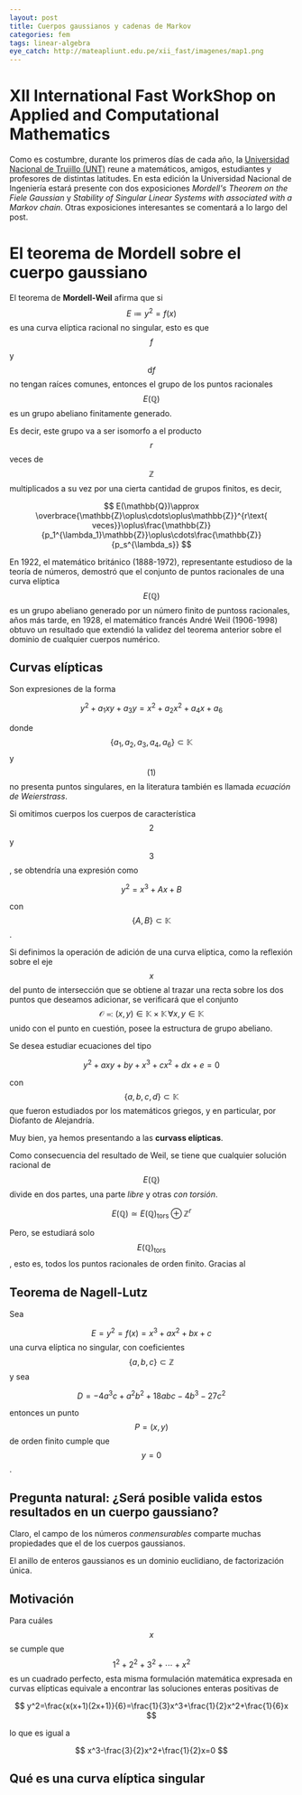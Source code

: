 ```yaml
---
layout: post
title: Cuerpos gaussianos y cadenas de Markov
categories: fem
tags: linear-algebra
eye_catch: http://mateapliunt.edu.pe/xii_fast/imagenes/map1.png
---
```


# XII International Fast WorkShop on Applied and Computational Mathematics

Como es costumbre, durante los primeros días de cada año, la [Universidad Nacional de Trujillo (UNT)](www.unt.edu.pe) reune a matemáticos, amigos, estudiantes y profesores de distintas latitudes. En esta edición la Universidad Nacional de Ingeniería estará presente con dos exposiciones *Mordell's Theorem on the Fiele Gaussian* y *Stability of Singular Linear Systems with associated with a Markov chain*. Otras exposiciones interesantes se comentará a lo largo del post.

<!--more-->

# El teorema de Mordell sobre el cuerpo gaussiano


El teorema de **Mordell-Weil** afirma que si $$E\coloneqq y^2=f(x)$$ es una curva elíptica racional no singular, esto es que $$f$$ y $$\mathrm{d}f$$ no tengan raíces comunes, entonces el grupo de los puntos racionales $$E(\mathbb{Q})$$ es un grupo abeliano finitamente generado.


Es decir, este grupo va a ser isomorfo a el producto $$r$$ veces de $$\mathbb{Z}$$ multiplicados a su vez por una cierta cantidad de grupos finitos, es decir,

$$
E(\mathbb{Q})\approx \overbrace{\mathbb{Z}\oplus\cdots\oplus\mathbb{Z}}^{r\text{ veces}}\oplus\frac{\mathbb{Z}}{p_1^{\lambda_1}\mathbb{Z}}\oplus\cdots\frac{\mathbb{Z}}{p_s^{\lambda_s}}
$$

En 1922, el matemático británico (1888-1972), representante estudioso de la teoría de números, demostró que el conjunto de puntos racionales de una curva elíptica $$E(\mathbb{Q})$$ es un grupo abeliano generado por un número finito de puntoss racionales, años más tarde, en 1928, el matemático francés André Weil (1906-1998) obtuvo un resultado que extendió la validez del teorema anterior sobre el dominio de cualquier cuerpos numérico.


## Curvas elípticas

Son expresiones de la forma

$$
\tag{1}y^2+a_1xy+a_3y=x^2+a_2x^2+a_4x+a_6
$$

donde $$\{a_1,a_2,a_3,a_4,a_6\}\subset\mathbb{K}$$ y $$(1)$$ no presenta puntos singulares, en la literatura también es llamada *ecuación de Weierstrass*.

Si omitimos cuerpos los cuerpos de característica $$2$$ y $$3$$, se obtendría una expresión como

$$
y^2=x^3+Ax+B
$$

con $$\{A,B\}\subset\mathbb{K}$$.

Si definimos la operación de adición de una curva elíptica, como la reflexión sobre el eje $$x$$ del punto de intersección que se obtiene al trazar una recta sobre los dos puntos que deseamos adicionar, se verificará que el conjunto $$\mathcal{O}\eqqcolon (x,y)\in\mathbb{K}\times\mathbb{K}\,\forall x,y\in\mathbb{K}$$ unido con el punto en cuestión, posee la estructura de grupo abeliano.

Se desea estudiar ecuaciones del tipo

$$
y^2+axy+by+x^3+cx^2+dx+e=0
$$

con $$\{a,b,c,d\}\subset\mathbb{K}$$ que fueron estudiados por los matemáticos griegos, y en particular, por Diofanto de Alejandría.

Muy bien, ya hemos presentando a las **curvass elípticas**.

Como consecuencia del resultado de Weil, se tiene que cualquier solución racional de $$E(\mathbb{Q})$$ divide en dos partes, una parte *libre* y otras *con torsión*.

$$
E(\mathbb{Q})\simeq E(\mathbb{Q})_{\text{tors}}\oplus\mathbb{Z}^r
$$

Pero, se estudiará solo $$E(\mathbb{Q})_{\text{tors}}$$, esto es, todos los puntos racionales de orden finito. Gracias al

## Teorema de Nagell-Lutz

Sea

$$
E=y^2=f(x)=x^3+ax^2+bx+c
$$
una curva elíptica no singular, con coeficientes $$\{a,b,c\}\subset\mathbb{Z}$$ y sea

$$
D=-4a^3c+a^2b^2+18abc-4b^3-27c^2
$$

entonces un punto $$P=(x,y)$$ de orden finito cumple que $$y=0$$.

## Pregunta natural: ¿Será posible valida estos resultados en un cuerpo gaussiano?

Claro, el campo de los números *conmensurables* comparte muchas propiedades que el de los cuerpos gaussianos.

El anillo de enteros gaussianos es un dominio euclidiano, de factorización única.

## Motivación

Para cuáles $$x$$ se cumple que $$1^2+2^2+3^2+\cdots +x^2$$ es un cuadrado perfecto, esta misma formulación matemática expresada en curvas elípticas equivale a encontrar las soluciones enteras positivas de

$$
y^2=\frac{x(x+1)(2x+1)}{6}=\frac{1}{3}x^3+\frac{1}{2}x^2+\frac{1}{6}x
$$

lo que es igual a

$$
x^3-\frac{3}{2}x^2+\frac{1}{2}x=0
$$

## Qué es una curva elíptica singular